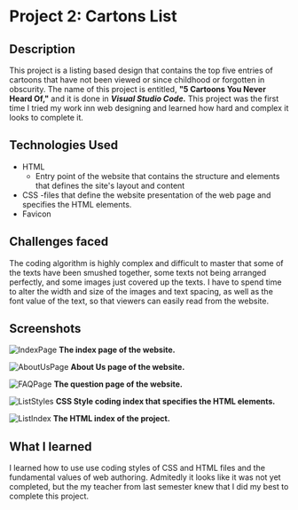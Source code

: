 # Project 2: Cartons List

## Description
This project is a listing based design that contains the top five entries of cartoons that have not been viewed or since childhood or forgotten in obscurity. The name of this project is entitled, **"5 Cartoons You Never Heard Of,"** and it is done in ***Visual Studio Code.*** This project was the first time I tried my work inn web designing and learned how hard and complex it looks to complete it.

## Technologies Used
- HTML
  - Entry point of the website that contains the structure and elements that defines the site's layout and content
- CSS
  -files that define the website presentation of the web page and specifies the HTML elements.
- Favicon

## Challenges faced
The coding algorithm is highly complex and difficult to master that some of the texts have been smushed together, some texts not being arranged perfectly, and some images just covered up the texts. I have to spend time to alter the width and size of the images and text spacing, as well as the font value of the text, so that viewers can easily read from the website.

## Screenshots
![IndexPage](https://github.com/user-attachments/assets/b81b8bc7-0e31-4bd1-a136-188a3c494baa)
**The index page of the website.**

![AboutUsPage](https://github.com/user-attachments/assets/3ea31436-fb79-4d4f-ad86-f3a5dd9e1235)
**About Us page of the website.**

![FAQPage](https://github.com/user-attachments/assets/50539526-eaa5-4119-9d7f-8b43f511a50e)
**The question page of the website.**

![ListStyles](https://github.com/user-attachments/assets/79181a76-8f5c-465e-812f-495f9a37707a)
**CSS Style coding index that specifies the HTML elements.**

![ListIndex](https://github.com/user-attachments/assets/625aedc1-339e-4b87-9307-f5c6b3d331b5)
**The HTML index of the project.**

## What I learned
I learned how to use use coding styles of CSS and HTML files and the fundamental values of web authoring. Admitedly it looks like it was not yet completed, but the  my teacher from last semester knew that I did my best to complete this project.
